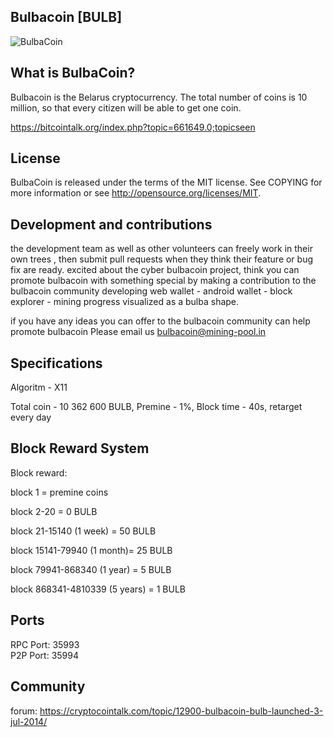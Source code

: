 ## Bulbacoin [BULB]

![BulbaCoin](http://mining-pool.in/images/bulbacoin.png?1)

## What is BulbaCoin?

Bulbacoin is the Belarus cryptocurrency.
The total number of coins is 10 million, so that every citizen will be able to get one coin.

https://bitcointalk.org/index.php?topic=661649.0;topicseen

## License

BulbaCoin is released under the terms of the MIT license. See COPYING for more information or see http://opensource.org/licenses/MIT.

## Development and contributions

the development team as well as other volunteers can freely work in their own trees , then submit pull requests when they think their feature or bug fix are ready.
excited about the cyber bulbacoin project, think you can promote bulbacoin with something special by making a contribution to the bulbacoin community
developing web wallet - android wallet - block explorer - mining progress visualized as a bulba shape. 

if you have any ideas you can offer to the bulbacoin community can help promote bulbacoin Please email us bulbacoin@mining-pool.in

## Specifications

Algoritm - X11

Total coin - 10 362 600 BULB, Premine - 1%, Block time - 40s, retarget every day



## Block Reward System

Block reward: <br>

block 1 = premine coins <br>

block 2-20 = 0 BULB <br>

block 21-15140 (1 week) = 50 BULB <br>

block 15141-79940 (1 month)= 25 BULB <br>

block 79941-868340 (1 year) = 5 BULB <br> 

block 868341-4810339 (5 years) = 1 BULB <br>

## Ports

RPC Port: 35993 <br>
P2P Port: 35994 <br>

## Community

forum: https://cryptocointalk.com/topic/12900-bulbacoin-bulb-launched-3-jul-2014/ <br>

